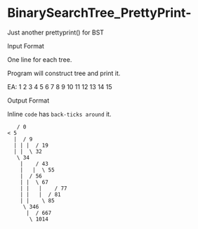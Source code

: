 # BinarySearchTree_PrettyPrint-
Just another prettyprint() for BST

Input Format 

One line for each tree.

Program will construct tree and print it. 

EA: 1 2 3 4 5 6 7 8 9 10 11 12 13 14 15 

Output Format

Inline `code` has `back-ticks around` it.

```Output_Below
   / 0
< 5
  |  / 9
  | | |  / 19
  | |  \ 32
   \ 34
    |    / 43
    |   |  \ 55
    |  / 56
    | |  \ 67
    | |   |    / 77
    | |   |  / 81
    | |    \ 85
     \ 346
      |  / 667
       \ 1014
```
